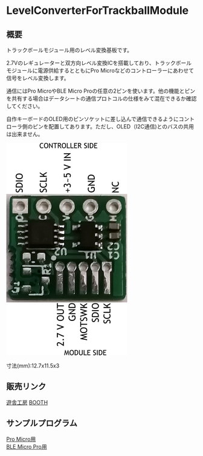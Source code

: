 # LevelConverterForTrackballModule

## 概要
トラックボールモジュール用のレベル変換基板です。

2.7Vのレギュレーターと双方向レベル変換ICを搭載しており、トラックボールモジュールに電源供給するとともにPro Microなどのコントローラーにあわせて信号をレベル変換します。

通信にはPro MicroやBLE Micro Proの任意の2ピンを使います。他の機能とピンを共有する場合はデータシートの通信プロトコルの仕様をみて混在できるか確認してください。

自作キーボードのOLED用のピンソケットに差し込んで通信できるようにコントローラ側のピンを配置してあります。ただし、OLED（I2C通信)とのバスの共用は出来ません。

![pin_assign](doc/img/main.png)

寸法(mm):12.7x11.5x3

## 販売リンク
[遊舎工房](https://yushakobo.jp/shop/a0800tl-01-1/)
[BOOTH](https://nogikes.booth.pm/items/2008258)

## サンプルプログラム
[Pro Micro用](https://github.com/sekigon-gonnoc/qmk_firmware/tree/dev/ble_micro_pro/keyboards/helix/rev2/keymaps/bto_tb)  
[BLE Micro Pro用](https://github.com/sekigon-gonnoc/qmk_firmware/tree/dev/ble_micro_pro/keyboards/ble_micro_pro/keymaps/bto_tb)
